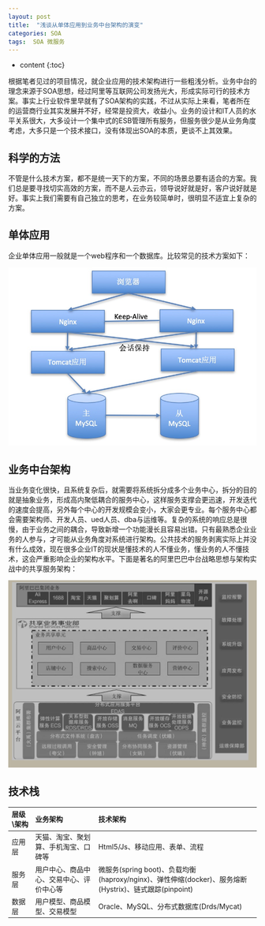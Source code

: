 ```yaml
---
layout: post
title:  "浅谈从单体应用到业务中台架构的演变"
categories: SOA
tags:  SOA 微服务  
---
```


* content
{:toc}

根据笔者见过的项目情况，就企业应用的技术架构进行一些粗浅分析。业务中台的理念来源于SOA思想，经过阿里等互联网公司发扬光大，形成实际可行的技术方案。事实上行业软件里早就有了SOA架构的实践，不过从实际上来看，笔者所在的运营商行业其实发展并不好，经常是投资大，收益小。业务的设计和IT人员的水平关系很大，大多设计一个集中式的ESB管理所有服务，但服务很少是从业务角度考虑，大多只是一个技术接口，没有体现出SOA的本质，更谈不上其效果。

## 科学的方法

不管是什么技术方案，都不是统一天下的方案，不同的场景总要有适合的方案。我们总是要寻找切实高效的方案，而不是人云亦云，领导说好就是好，客户说好就是好。事实上我们需要有自己独立的思考，在业务较简单时，很明显不适宜上复杂的方案。

## 单体应用

企业单体应用一般就是一个web程序和一个数据库。比较常见的技术方案如下：

![](https://raw.githubusercontent.com/shockw/shockw.github.io/master/img/20180618/20180718001.png)


## 业务中台架构

当业务变化很快，且系统复杂后，就需要将系统拆分成多个业务中心，拆分的目的就是抽象业务，形成高内聚低耦合的服务中心，这样服务支撑会更迅速，开发迭代的速度会提高，另外每个中心的开发规模会变小，大家会更专业。每个服务中心都会需要架构师、开发人员、ued人员、dba与运维等。复杂的系统的响应总是很慢，由于业务之间的耦合，导致新增一个功能漫长且容易出错。只有最熟悉企业业务的人参与，才可能从业务角度对系统进行架构。公共技术的服务剥离实际上并没有什么成效，现在很多企业IT的现状是懂技术的人不懂业务，懂业务的人不懂技术，这会严重影响企业的架构水平。下面是著名的阿里巴巴中台战略思想与架构实战中的共享服务架构：

![](https://raw.githubusercontent.com/shockw/shockw.github.io/master/img/20180618/20180718002.png)

## 技术栈

|层级\架构   |业务架构                     |技术架构                    |
|:----------|:--------------------------|:--------------------------|
|应用层|天猫、淘宝、聚划算、手机淘宝、口碑等     |Html5/Js、移动应用、表单、流程    |
|服务层|用户中心、商品中心、交易中心、评价中心等     |微服务(spring boot)、负载均衡(haproxy/nginx)、弹性伸缩(docker)、服务熔断(Hystrix)、链式跟踪(pinpoint)    |
|数据层|用户模型、商品模型、交易模型  |Oracle、MySQL、分布式数据库(Drds/Mycat)   |

